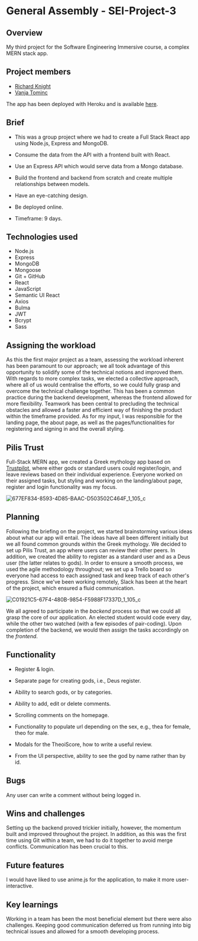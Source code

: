 # General Assembly - SEI-Project-3

## Overview

My third project for the Software Engineering Immersive course, a complex MERN stack app.

## Project members

- [Richard Knight](https://github.com/RichardKnight88)
- [Vanja Tominc](https://github.com/VaniaTominc)

The app has been deployed with Heroku and is available [here](https://whispering-coast-70189.herokuapp.com/). 


## Brief

* This was a group project where we had to create a Full Stack React app using Node.js, Express and MongoDB.

* Consume the data from the API with a frontend built with React.

* Use an Express API which would serve data from a Mongo database.

* Build the frontend and backend from scratch and create multiple relationships between models.

* Have an eye-catching design.

* Be deployed online.

* Timeframe: 9 days.

## Technologies used

- Node.js
- Express
- MongoDB
- Mongoose
- Git + GitHub
- React
- JavaScript
- Semantic UI React
- Axios
- Bulma
- JWT
- Bcrypt
- Sass

## Assigning the workload

As this the first major project as a team, assessing the workload inherent has been paramount to our approach; we all took advantage of this opportunity to solidify some of the technical notions and improved them. With regards to more complex tasks, we elected a collective approach, where all of us would centralise the efforts, so we could fully grasp and overcome the technical challenge together. This has been a common practice during the backend development, whereas the frontend allowed for more flexibility. Teamwork has been central to precluding the technical obstacles and allowed a faster and efficient way of finishing the product within the timeframe provided. As for my input, I was responsible for the landing page, the about page, as well as the pages/functionalities for registering and signing in and the overall styling.

## Pilis Trust

Full-Stack MERN app, we created a Greek mythology app based on [Trustpilot](https://www.trustpilot.com/), where either gods or standard users could register/login, and leave reviews based on their individual experience. Everyone worked on their assigned tasks, but styling and working on the landing/about page, register and login functionality was my focus.

![677EF834-8593-4D85-BAAC-D503502C464F_1_105_c](https://user-images.githubusercontent.com/83225952/128638320-a818da09-c0f6-426b-b6a6-33fd8a10908f.jpeg)


## Planning

Following the briefing on the project, we started brainstorming various ideas about what our app will entail. The ideas have all been different initially but we all found common grounds within the Greek mythology. We decided to set up Pilis Trust, an app where users can review their other peers. In addition, we created the ability to register as a standard user and as a Deus user (the latter relates to gods). In order to ensure a smooth process, we used the agile methodology throughout; we set up a Trello board so everyone had access to each assigned task and keep track of each other's progress. Since we've been working remotely, Slack has been at the heart of the project, which ensured a fluid communication. 

![C01921C5-67F4-480B-9854-F5988F17337D_1_105_c](https://user-images.githubusercontent.com/83225952/128699528-48ade69b-d3ee-4855-9438-028441c79269.jpeg)

We all agreed to participate in the *backend* process so that we could all grasp the core of our application. An elected student would code every day, while the other two watched (with a few episodes of pair-coding). Upon completion of the backend, we would then assign the tasks accordingly on the *frontend*.


## Functionality

* Register & login.

* Separate page for creating gods, i.e., Deus register.

* Ability to search gods, or by categories.

* Ability to add, edit or delete comments.

* Scrolling comments on the homepage.

* Functionality to populate url depending on the sex, e.g., thea for female, theo for male.

* Modals for the TheoiScore, how to write a useful review.

* From the UI perspective, ability to see the god by name rather than by id.


## Bugs

Any user can write a comment without being logged in.

## Wins and challenges

Setting up the backend proved trickier initially, however, the momentum built and improved throughout the project. In addition, as this was the first time using Git within a team, we had to do it together to avoid merge conflicts. Communication has been crucial to this.

## Future features

I would have liked to use anime.js for the application, to make it more user-interactive.

## Key learnings

Working in a team has been the most beneficial element but there were also challenges. Keeping good communication deferred us from running into big technical issues and allowed for a smooth developing process. 

